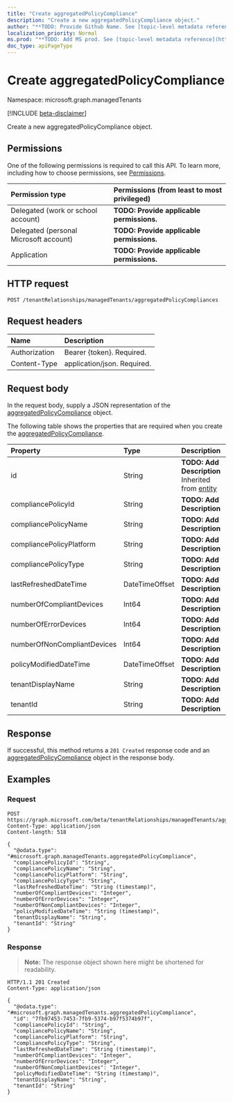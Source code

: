 ```yaml
---
title: "Create aggregatedPolicyCompliance"
description: "Create a new aggregatedPolicyCompliance object."
author: "**TODO: Provide Github Name. See [topic-level metadata reference](https://msgo.azurewebsites.net/add/document/guidelines/metadata.html#topic-level-metadata)**"
localization_priority: Normal
ms.prod: "**TODO: Add MS prod. See [topic-level metadata reference](https://msgo.azurewebsites.net/add/document/guidelines/metadata.html#topic-level-metadata)**"
doc_type: apiPageType
---
```


# Create aggregatedPolicyCompliance
Namespace: microsoft.graph.managedTenants

[!INCLUDE [beta-disclaimer](../../includes/beta-disclaimer.md)]

Create a new aggregatedPolicyCompliance object.

## Permissions
One of the following permissions is required to call this API. To learn more, including how to choose permissions, see [Permissions](/graph/permissions-reference).

|Permission type|Permissions (from least to most privileged)|
|:---|:---|
|Delegated (work or school account)|**TODO: Provide applicable permissions.**|
|Delegated (personal Microsoft account)|**TODO: Provide applicable permissions.**|
|Application|**TODO: Provide applicable permissions.**|

## HTTP request

<!-- {
  "blockType": "ignored"
}
-->
``` http
POST /tenantRelationships/managedTenants/aggregatedPolicyCompliances
```

## Request headers
|Name|Description|
|:---|:---|
|Authorization|Bearer {token}. Required.|
|Content-Type|application/json. Required.|

## Request body
In the request body, supply a JSON representation of the [aggregatedPolicyCompliance](../resources/managedtenants-aggregatedpolicycompliance.md) object.

The following table shows the properties that are required when you create the [aggregatedPolicyCompliance](../resources/managedtenants-aggregatedpolicycompliance.md).

|Property|Type|Description|
|:---|:---|:---|
|id|String|**TODO: Add Description** Inherited from [entity](../resources/managedtenants-entity.md)|
|compliancePolicyId|String|**TODO: Add Description**|
|compliancePolicyName|String|**TODO: Add Description**|
|compliancePolicyPlatform|String|**TODO: Add Description**|
|compliancePolicyType|String|**TODO: Add Description**|
|lastRefreshedDateTime|DateTimeOffset|**TODO: Add Description**|
|numberOfCompliantDevices|Int64|**TODO: Add Description**|
|numberOfErrorDevices|Int64|**TODO: Add Description**|
|numberOfNonCompliantDevices|Int64|**TODO: Add Description**|
|policyModifiedDateTime|DateTimeOffset|**TODO: Add Description**|
|tenantDisplayName|String|**TODO: Add Description**|
|tenantId|String|**TODO: Add Description**|



## Response

If successful, this method returns a `201 Created` response code and an [aggregatedPolicyCompliance](../resources/managedtenants-aggregatedpolicycompliance.md) object in the response body.

## Examples

### Request
<!-- {
  "blockType": "request",
  "name": "create_aggregatedpolicycompliance_from_"
}
-->
``` http
POST https://graph.microsoft.com/beta/tenantRelationships/managedTenants/aggregatedPolicyCompliances
Content-Type: application/json
Content-length: 518

{
  "@odata.type": "#microsoft.graph.managedTenants.aggregatedPolicyCompliance",
  "compliancePolicyId": "String",
  "compliancePolicyName": "String",
  "compliancePolicyPlatform": "String",
  "compliancePolicyType": "String",
  "lastRefreshedDateTime": "String (timestamp)",
  "numberOfCompliantDevices": "Integer",
  "numberOfErrorDevices": "Integer",
  "numberOfNonCompliantDevices": "Integer",
  "policyModifiedDateTime": "String (timestamp)",
  "tenantDisplayName": "String",
  "tenantId": "String"
}
```


### Response
>**Note:** The response object shown here might be shortened for readability.
<!-- {
  "blockType": "response",
  "truncated": true,
  "@odata.type": "microsoft.graph.managedTenants.aggregatedPolicyCompliance"
}
-->
``` http
HTTP/1.1 201 Created
Content-Type: application/json

{
  "@odata.type": "#microsoft.graph.managedTenants.aggregatedPolicyCompliance",
  "id": "7fb97453-7453-7fb9-5374-b97f5374b97f",
  "compliancePolicyId": "String",
  "compliancePolicyName": "String",
  "compliancePolicyPlatform": "String",
  "compliancePolicyType": "String",
  "lastRefreshedDateTime": "String (timestamp)",
  "numberOfCompliantDevices": "Integer",
  "numberOfErrorDevices": "Integer",
  "numberOfNonCompliantDevices": "Integer",
  "policyModifiedDateTime": "String (timestamp)",
  "tenantDisplayName": "String",
  "tenantId": "String"
}
```

